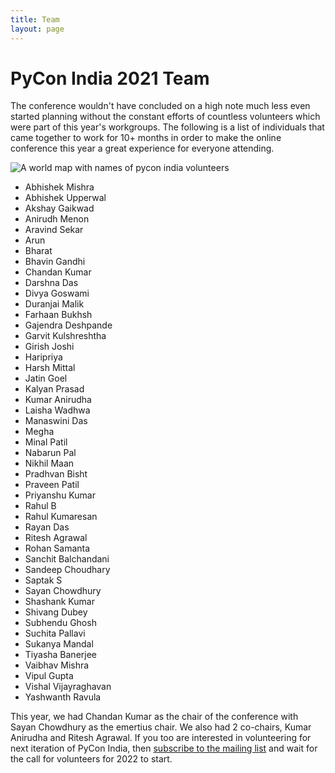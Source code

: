 ```yaml
---
title: Team
layout: page
---
```


# PyCon India 2021 Team

The conference wouldn't have concluded on a high note much less even started planning without the constant efforts of countless volunteers which were part of this year's workgroups. The following is a list of individuals that came together to work for 10+ months in order to make the online conference this year a great experience for everyone attending.

![A world map with names of pycon india volunteers](https://in.pycon.org/2021/images/team-world-map.png) 

- Abhishek Mishra
- Abhishek Upperwal
- Akshay Gaikwad
- Anirudh Menon
- Aravind Sekar
- Arun
- Bharat
- Bhavin Gandhi
- Chandan Kumar
- Darshna Das
- Divya Goswami
- Duranjai Malik
- Farhaan Bukhsh
- Gajendra Deshpande
- Garvit Kulshreshtha
- Girish Joshi
- Haripriya
- Harsh Mittal
- Jatin Goel
- Kalyan Prasad
- Kumar Anirudha
- Laisha Wadhwa
- Manaswini Das
- Megha
- Minal Patil
- Nabarun Pal
- Nikhil Maan
- Pradhvan Bisht
- Praveen Patil
- Priyanshu Kumar
- Rahul B
- Rahul Kumaresan
- Rayan Das
- Ritesh Agrawal
- Rohan Samanta
- Sanchit Balchandani
- Sandeep Choudhary
- Saptak S
- Sayan Chowdhury
- Shashank Kumar
- Shivang Dubey
- Subhendu Ghosh
- Suchita Pallavi
- Sukanya Mandal
- Tiyasha Banerjee
- Vaibhav Mishra
- Vipul Gupta
- Vishal Vijayraghavan
- Yashwanth Ravula

This year, we had Chandan Kumar as the chair of the conference with Sayan Chowdhury as the emertius chair. We also had 2 co-chairs, Kumar Anirudha and Ritesh Agrawal. If you too are interested in volunteering for next iteration of PyCon India, then [subscribe to the mailing list](https://mail.python.org/mailman/listinfo/inpycon) and wait for the call for volunteers for 2022 to start. 
